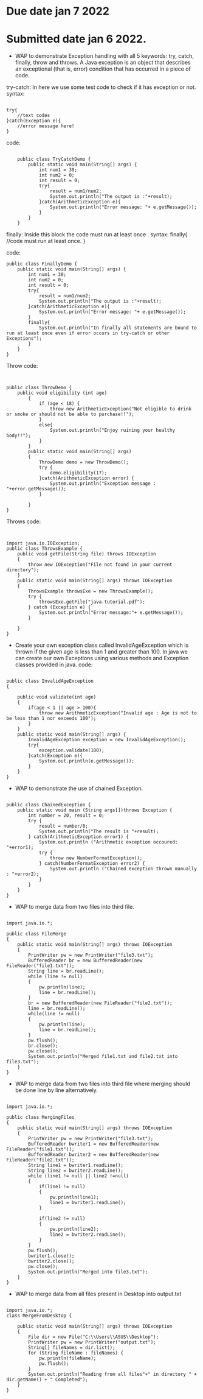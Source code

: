 # Due date jan 7 2022
# Submitted date jan 6 2022.

* WAP to demonstrate Exception handling with all 5 keywords: try, catch, finally, throw and throws.
A Java exception is an object that describes an exceptional (that is, error) condition that has occurred in a piece of code.

try-catch: In here we use some test code to check if it has exception or not. syntax:
```

try{
    //text codes
}catch(Exception e){
    //error message here!
}
```

code:
```

    public class TryCatchDemo {
        public static void main(String[] args) {
            int num1 = 30;
            int num2 = 0;
            int result = 0;
            try{
                result = num1/num2;
                System.out.println("The output is :"+result);
            }catch(ArithmeticException e){
                System.out.println("Error message: "+ e.getMessage());
            }
        }
    }
```

finally: Inside this block the code must run at least once . syntax: finally{ //code must run at least once. }

  code:
  ```
  public class FinallyDemo {
      public static void main(String[] args) {
          int num1 = 30;
          int num2 = 0;
          int result = 0;
          try{
              result = num1/num2;
              System.out.println("The output is :"+result);
          }catch(ArithmeticException e){
              System.out.println("Error message: "+ e.getMessage());
          }
          finally{
              System.out.println("In finally all statements are bound to run at least once even if error occurs in try-catch or other Exceptions");
          }
      }
  }
  ```      
Throw code:
```


public class ThrowDemo {
    public void eligibility (int age)
        {
            if (age < 18) {
                throw new ArithmeticException("Not eligible to drink or smoke or should not be able to purchase!!");
            }
            else{
                System.out.println("Enjoy ruining your healthy body!!");
            }
        }
        public static void main(String[] args)
        {
            ThrowDemo demo = new ThrowDemo();
            try {
                demo.eligibility(17);
            }catch(ArithmeticException error) {
                System.out.println("Exception message : "+error.getMessage());
            }

        }
}
```


Throws code:
```


import java.io.IOException;
public class ThrowsExample {
    public void getFile(String file) throws IOException
    {
        throw new IOException("File not found in your current directory");
    } 
    public static void main(String[] args) throws IOException
    {
        ThrowsExample throwsExe = new ThrowsExample();
        try {
            throwsExe.getFile("java-tutorial.pdf"); 
        } catch (Exception e) {
            System.out.println("Error message:"+ e.getMessage());
        }
            
    }   
}
```


* Create your own exception class called InvalidAgeException which is thrown if the given age is less than 1 and greater than 100.
In java we can create our own Exceptions using various methods and Exception classes provided in java. code:

```

public class InvalidAgeException
{

    public void validate(int age)
    {
        if(age < 1 || age > 100){
            throw new ArithmeticException("Invalid age : Age is not to be less than 1 nor exceeds 100");
        }
    }
    public static void main(String[] args) {
        InvalidAgeException exception = new InvalidAgeException();
        try{
            exception.validate(180);
        }catch(Exception e){
            System.out.println(e.getMessage());
        }
    }
}
```

* WAP to demonstrate the use of chained Exception.
```

public class ChainedException {
    public static void main (String args[])throws Exception { 
        int number = 20, result = 0;
        try { 
            result = number/0;
            System.out.println("The result is "+result);
        } catch(ArithmeticException error1) { 
            System.out.println ("Arithmetic exception occoured: "+error1);
            try { 
                throw new NumberFormatException();
            } catch(NumberFormatException error2) {
                System.out.println ("Chained exception thrown manually : "+error2);
            }
        }
    }
}
```


* WAP to merge data from two files into third file.
```

import java.io.*;
  
public class FileMerge 
{
    public static void main(String[] args) throws IOException 
    {
        PrintWriter pw = new PrintWriter("file3.txt");
        BufferedReader br = new BufferedReader(new FileReader("file1.txt"));
        String line = br.readLine();
        while (line != null)
        {
            pw.println(line);
            line = br.readLine();
        }
        br = new BufferedReader(new FileReader("file2.txt"));
        line = br.readLine();
        while(line != null)
        {
            pw.println(line);
            line = br.readLine();
        }
        pw.flush();
        br.close();
        pw.close();
        System.out.println("Merged file1.txt and file2.txt into file3.txt");
    }
}
```

* WAP to merge data from two files into third file where merging should be done line by line alternatively.
```

import java.io.*;
  
public class MergingFiles 
{
    public static void main(String[] args) throws IOException 
    {
        PrintWriter pw = new PrintWriter("file3.txt");
        BufferedReader bwriter1 = new BufferedReader(new FileReader("file1.txt"));
        BufferedReader bwriter2 = new BufferedReader(new FileReader("file2.txt")); 
        String line1 = bwriter1.readLine();
        String line2 = bwriter2.readLine();
        while (line1 != null || line2 !=null)
        {
            if(line1 != null)
            {
                pw.println(line1);
                line1 = bwriter1.readLine();
            }
              
            if(line2 != null)
            {
                pw.println(line2);
                line2 = bwriter2.readLine();
            }
        }
        pw.flush();
        bwriter1.close();
        bwriter2.close();
        pw.close();  
        System.out.println("Merged into file3.txt");
    }
}
```

* WAP to merge data from all files present in Desktop into output.txt
```

import java.io.*;
class MergeFromDesktop {
 
    public static void main(String[] args) throws IOException
    {
        File dir = new File("C:\\Users\\ASUS\\Desktop");
        PrintWriter pw = new PrintWriter("output.txt");
        String[] fileNames = dir.list();
        for (String fileName : fileNames) {
            pw.println(fileName);
            pw.flush();
        }
        System.out.println("Reading from all files"+" in directory " + dir.getName() + " Completed");
    }
}
```
